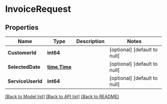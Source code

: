 # InvoiceRequest

## Properties
Name | Type | Description | Notes
------------ | ------------- | ------------- | -------------
**CustomerId** | **int64** |  | [optional] [default to null]
**SelectedDate** | [**time.Time**](time.Time.md) |  | [optional] [default to null]
**ServiceUserId** | **int64** |  | [optional] [default to null]

[[Back to Model list]](../README.md#documentation-for-models) [[Back to API list]](../README.md#documentation-for-api-endpoints) [[Back to README]](../README.md)


